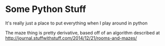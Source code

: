 # Some Python Stuff
It's really just a place to put everything when I play around in python  

The maze thing is pretty derivative, based off of an algorithm described at http://journal.stuffwithstuff.com/2014/12/21/rooms-and-mazes/ 
